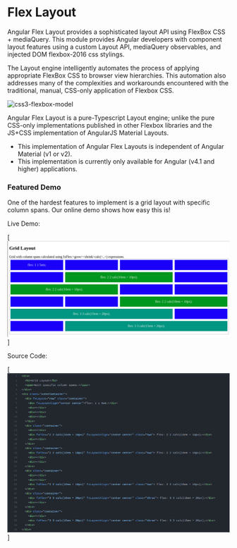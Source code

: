 # Flex Layout

Angular Flex Layout provides a sophisticated layout API using FlexBox CSS + mediaQuery. This module provides Angular
developers with component layout features using a custom Layout API, mediaQuery observables, and injected DOM
flexbox-2016 css stylings.

The Layout engine intelligently automates the process of applying appropriate FlexBox CSS to browser view hierarchies.
This automation also addresses many of the complexities and workarounds encountered with the traditional, manual,
CSS-only application of Flexbox CSS.

![css3-flexbox-model](https://cloud.githubusercontent.com/assets/210413/20034148/49a4fb62-a382-11e6-9822-42b90dec69be.jpg)

Angular Flex Layout is a pure-Typescript Layout engine; unlike the pure CSS-only implementations published in other
Flexbox libraries and the JS+CSS implementation of AngularJS Material Layouts.

- This implementation of Angular Flex Layouts is independent of Angular Material (v1 or v2).
- This implementation is currently only available for Angular (v4.1 and higher) applications.

### Featured Demo

One of the hardest features to implement is a grid layout with specific column spans. Our online demo shows how easy
this is!

Live Demo:

[![Featured](./images/gridWithColumnSpans.png)]

Source Code:

[![Open on stackblitz](./images/gridWithColumnSpansSourceCode.png)]
